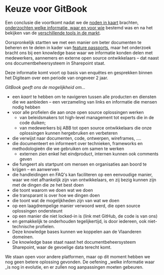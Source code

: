 # Keuze voor GitBook

Een conclusie die voortkomt nadat we de [noden in kaart](../) brachten, [onderzochten welke informatie, waar en voor wie](../welke-informatie-voor-wie.md) bestemd was en na het bekijken van de [verschillende tools in de markt](kadering-binnen-documentbeheersysteem.md).

Oorspronkelijk startten we met een manier om beter documenten te beheren en te delen in kader van [feature passports](https://abb-vlaanderen.gitbook.io/abb/project-management-and-working-together/working-together-and-product/feature-passports), maar het onderzoek bracht ons bij een knowledge base waar we informatie konden delen met medewerkers, aannemers en externe open source ontwikkelaars – dat naast ons documentbeheersysteem in Sharepoint staat.

Deze informatie komt voort op basis van enquêtes en gesprekken binnen het Digiteam over een periode van ongeveer 2 jaar.

_GitBook geeft ons de mogelijkheid om..._

* een _kaart_ te hebben om te navigeren tussen alle producten en diensten die we aanbieden – een verzameling van links en informatie die mensen nodig hebben
* voor alle profielen die aan onze open source oplossingen werken
  * van beleidsmakers tot high-level management tot experts die in de code duiken; 
  * van medewerkers bij ABB tot open source ontwikkelaars die onze oplossingen kunnen hergebruiken en verbeteren
* die verwijst naar documenten, code, ontwerpen, wireframes, ....
* die documenteert en informeert over technieken, frameworks en methodologieën die we gebruiken om samen te werken
  * externen zien enkel het eindproduct, internen kunnen ook comments geven
* die fungeert als startpunt om mensen en organisaties aan boord te krijgen – en aanwerven
* die handleidingen en FAQ's kan faciliteren op een eenvoudige manier, waar we niet afhankelijk zijn van ontwikkelaars, en zij bezig kunnen zijn met de dingen die ze het best doen
* die toont waarom we doen wat we doen
* die transparant is over hoe we dingen doen
* die toont wat de mogelijkheden zijn van wat we doen
* op een laagdrempelige manier verwoord werd, die open source oplossingen ondersteunt
* op een manier die niet locked-in is (link met GitHub, de code is van ons)
* en gemakkelijk te onderhouden tegelijkertijd, is door iedereen, ook niet-technische profielen.
* Deze knowledge bases kunnen we koppelen aan de Vlaanderen domeinen.
* De knowledge base staat naast het documentbeheersysteem Sharepoint, waar de gevoelige data terecht komt.

We staan open voor andere platformen, maar op dit moment hebben we nog geen betere oplossing gevonden. De oefening _welke informatie waar _is nog in evolutie, en er zullen nog aanpassingen moeten gebeuren.

